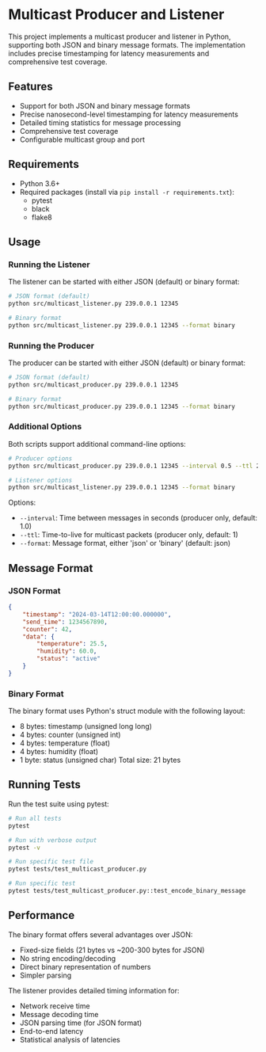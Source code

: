 # Multicast Producer and Listener

This project implements a multicast producer and listener in Python, supporting both JSON and binary message formats. The implementation includes precise timestamping for latency measurements and comprehensive test coverage.

## Features

- Support for both JSON and binary message formats
- Precise nanosecond-level timestamping for latency measurements
- Detailed timing statistics for message processing
- Comprehensive test coverage
- Configurable multicast group and port

## Requirements

- Python 3.6+
- Required packages (install via `pip install -r requirements.txt`):
  - pytest
  - black
  - flake8

## Usage

### Running the Listener

The listener can be started with either JSON (default) or binary format:

```bash
# JSON format (default)
python src/multicast_listener.py 239.0.0.1 12345

# Binary format
python src/multicast_listener.py 239.0.0.1 12345 --format binary
```

### Running the Producer

The producer can be started with either JSON (default) or binary format:

```bash
# JSON format (default)
python src/multicast_producer.py 239.0.0.1 12345

# Binary format
python src/multicast_producer.py 239.0.0.1 12345 --format binary
```

### Additional Options

Both scripts support additional command-line options:

```bash
# Producer options
python src/multicast_producer.py 239.0.0.1 12345 --interval 0.5 --ttl 2 --format binary

# Listener options
python src/multicast_listener.py 239.0.0.1 12345 --format binary
```

Options:
- `--interval`: Time between messages in seconds (producer only, default: 1.0)
- `--ttl`: Time-to-live for multicast packets (producer only, default: 1)
- `--format`: Message format, either 'json' or 'binary' (default: json)

## Message Format

### JSON Format
```json
{
    "timestamp": "2024-03-14T12:00:00.000000",
    "send_time": 1234567890,
    "counter": 42,
    "data": {
        "temperature": 25.5,
        "humidity": 60.0,
        "status": "active"
    }
}
```

### Binary Format
The binary format uses Python's struct module with the following layout:
- 8 bytes: timestamp (unsigned long long)
- 4 bytes: counter (unsigned int)
- 4 bytes: temperature (float)
- 4 bytes: humidity (float)
- 1 byte: status (unsigned char)
Total size: 21 bytes

## Running Tests

Run the test suite using pytest:

```bash
# Run all tests
pytest

# Run with verbose output
pytest -v

# Run specific test file
pytest tests/test_multicast_producer.py

# Run specific test
pytest tests/test_multicast_producer.py::test_encode_binary_message
```

## Performance

The binary format offers several advantages over JSON:
- Fixed-size fields (21 bytes vs ~200-300 bytes for JSON)
- No string encoding/decoding
- Direct binary representation of numbers
- Simpler parsing

The listener provides detailed timing information for:
- Network receive time
- Message decoding time
- JSON parsing time (for JSON format)
- End-to-end latency
- Statistical analysis of latencies 